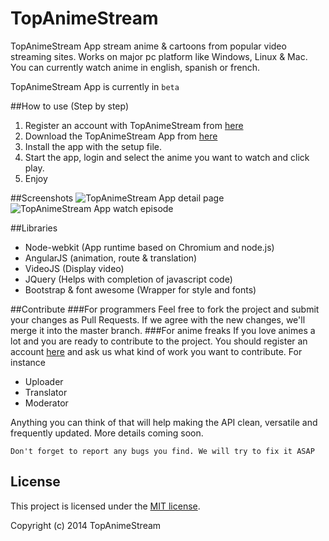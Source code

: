 TopAnimeStream
========
TopAnimeStream App stream anime & cartoons from popular video streaming sites.
Works on major pc platform like Windows, Linux & Mac. You can currently watch anime in english, spanish or french.

TopAnimeStream App is currently in `beta`

##How to use (Step by step)
1. Register an account with TopAnimeStream from [here](http://absolutelydecor.com/)
2. Download the TopAnimeStream App from [here](http://absolutelydecor.com/)
3. Install the app with the setup file.
4. Start the app, login and select the anime you want to watch and click play.
5. Enjoy
 
##Screenshots
![TopAnimeStream App detail page](http://www.topanimestream.com/ImageHost/56/39/8/desktop_app_topanimestream_detail_page.jpg)
![TopAnimeStream App watch episode](http://www.topanimestream.com/ImageHost/55/39/8/desktop_app_topanimestream_player.jpg)

##Libraries
- Node-webkit (App runtime based on Chromium and node.js)
- AngularJS (animation, route & translation)
- VideoJS (Display video)
- JQuery (Helps with completion of javascript code)
- Bootstrap & font awesome (Wrapper for style and fonts)

##Contribute
###For programmers
Feel free to fork the project and submit your changes as Pull Requests. If we agree with the new changes, we'll merge it into the master branch.
###For anime freaks
If you love animes a lot and you are ready to contribute to the project. You should register an account  [here](http://absolutelydecor.com/) and ask us what kind of work you want to contribute. For instance
- Uploader
- Translator
- Moderator  

Anything you can think of that will help making the API clean, versatile and frequently updated. More details coming soon.

`Don't forget to report any bugs you find. We will try to fix it ASAP`

## License
This project is licensed under the [MIT license](LICENSE).

Copyright (c) 2014 TopAnimeStream
